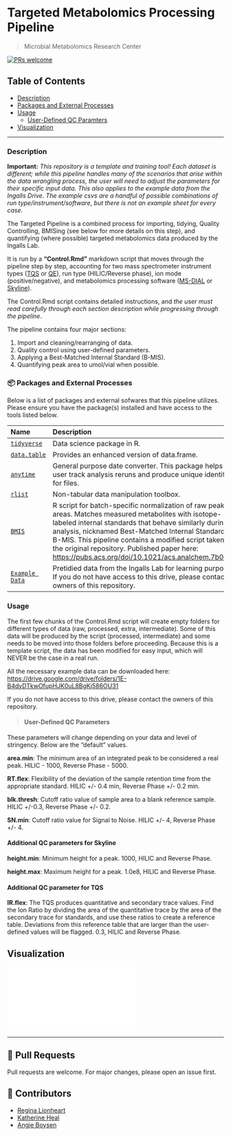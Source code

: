 Targeted Metabolomics Processing Pipeline
================

> Microbial Metabolomics Research Center

[![PRs
welcome](https://img.shields.io/badge/PRs-welcome-ff69b4.svg)](https://github.com/nhn/tui.editor/issues?q=is%3Aissue+is%3Aopen+label%3A%22help+wanted%22)

## Table of Contents

-   [Description](#-Description)
-   [Packages and External Processes](#-Packages-and-External-Processes)
-   [Usage](#-Usage)
    -   [User-Defined QC Paramters](#User-Defined-QC-Parameters)
-   [Visualization](#-Visualization)

------------------------------------------------------------------------

### Description

**Important:** *This repository is a template and training tool! Each
dataset is different; while this pipeline handles many of the scenarios
that arise within the data wrangling process, the user will need to
adjust the parameters for their specific input data. This also applies
to the example data from the Ingalls Drive. The example csvs are a
handful of possible combinations of run type/instrument/software, but
there is not an example sheet for every case.*

The Targeted Pipeline is a combined process for importing, tidying,
Quality Controlling, BMISing (see below for more details on this step),
and quantifying (where possible) targeted metabolomics data produced by
the Ingalls Lab.

It is run by a **“Control.Rmd”** markdown script that moves through the
pipeline step by step, accounting for two mass spectrometer instrument
types
([TQS](https://www.waters.com/waters/en_US/Xevo-TQ-S/nav.htm?cid=10160596&locale=en_US)
or
[QE](https://www.thermofisher.com/order/catalog/product/IQLAAEGAAPFALGMBDK)),
run type (HILIC/Reverse phase), ion mode (positive/negative), and
metabolomics processing software
([MS-DIAL](http://prime.psc.riken.jp/compms/msdial/main.html) or
[Skyline](https://skyline.ms/wiki/home/software/Skyline/page.view?name=tutorial_hi_res_metabolomics)).

The Control.Rmd script contains detailed instructions, and *the user
must read carefully through each section description while progressing
through the pipeline*.

The pipeline contains four major sections:

1.  Import and cleaning/rearranging of data.
2.  Quality control using user-defined parameters.
3.  Applying a Best-Matched Internal Standard (B-MIS).
4.  Quantifying peak area to umol/vial when possible.

### 📦 Packages and External Processes

Below is a list of packages and external sofwares that this pipeline
utilizes. Please ensure you have the package(s) installed and have
access to the tools listed below.

| Name                                                                                              | Description                                                                                                                                                                                                                                                                                                                                                                                |
|:--------------------------------------------------------------------------------------------------|:-------------------------------------------------------------------------------------------------------------------------------------------------------------------------------------------------------------------------------------------------------------------------------------------------------------------------------------------------------------------------------------------|
| [`tidyverse`](https://www.tidyverse.org/)                                                         | Data science package in R.                                                                                                                                                                                                                                                                                                                                                                 |
| [`data.table`](https://cran.r-project.org/web/packages/data.table/vignettes/datatable-intro.html) | Provides an enhanced version of data.frame.                                                                                                                                                                                                                                                                                                                                                |
| [`anytime`](https://cran.r-project.org/web/packages/anytime/index.html)                           | General purpose date converter. This package helps the user track analysis reruns and produce unique identifiers for files.                                                                                                                                                                                                                                                                |
| [`rlist`](https://cran.r-project.org/web/packages/rlist/index.html)                               | Non-tabular data manipulation toolbox.                                                                                                                                                                                                                                                                                                                                                     |
| [`BMIS`](https://github.com/IngallsLabUW/B-MIS-normalization)                                     | R script for batch-specific normalization of raw peak areas. Matches measured metabolites with isotope-labeled internal standards that behave similarly during the analysis, nicknamed Best-Matched Internal Standard or B-MIS. This pipeline contains a modified script taken from the original repository. Published paper here: <https://pubs.acs.org/doi/10.1021/acs.analchem.7b04400> |
| [`Example Data`](https://drive.google.com/drive/folders/1E-B4dyDTkwOfupHJK0uL8BgKj586OU31)        | Pretidied data from the Ingalls Lab for learning purposes. If you do not have access to this drive, please contact the owners of this repository.                                                                                                                                                                                                                                          |

### Usage

The first few chunks of the Control.Rmd script will create empty folders
for different types of data (raw, processed, extra, intermediate). Some
of this data will be produced by the script (processed, intermediate)
and some needs to be moved into those folders before proceeding. Because
this is a template script, the data has been modified for easy input,
which will NEVER be the case in a real run.

All the necessary example data can be downloaded here:
<https://drive.google.com/drive/folders/1E-B4dyDTkwOfupHJK0uL8BgKj586OU31>

If you do not have access to this drive, please contact the owners of
this repository.

> #### User-Defined QC Parameters

These parameters will change depending on your data and level of
stringency. Below are the “default” values.

**area.min**: The minimum area of an integrated peak to be considered a
real peak. HILIC - 1000, Reverse Phase - 5000.

**RT.flex**: Flexibility of the deviation of the sample retention time
from the appropriate standard. HILIC +/- 0.4 min, Reverse Phase +/- 0.2
min.

**blk.thresh**: Cutoff ratio value of sample area to a blank reference
sample. HILIC +/-0.3, Reverse Phase +/- 0.2.

**SN.min**: Cutoff ratio value for Signal to Noise. HILIC +/- 4, Reverse
Phase +/- 4.

#### Additional QC parameters for Skyline

**height.min**: Minimum height for a peak. 1000, HILIC and Reverse
Phase.

**height.max**: Maximum height for a peak. 1.0e8, HILIC and Reverse
Phase.

#### Additional QC parameter for TQS

**IR.flex**: The TQS produces quantitative and secondary trace values.
Find the Ion Ratio by dividing the area of the quantitative trace by the
area of the secondary trace for standards, and use these ratios to
create a reference table. Deviations from this reference table that are
larger than the user-defined values will be flagged. 0.3, HILIC and
Reverse Phase.

## Visualization

![Click on me to see a visual layout of the Targeted
Pipeline!](visual/Targeted_Pipeline_Visualization.pdf)

------------------------------------------------------------------------

## 🔧 Pull Requests

Pull requests are welcome. For major changes, please open an issue
first.

## 💬 Contributors

-   [Regina Lionheart](https://github.com/R-Lionheart)
-   [Katherine Heal](https://github.com/kheal)
-   [Angie Boysen](https://github.com/Angie-B)
